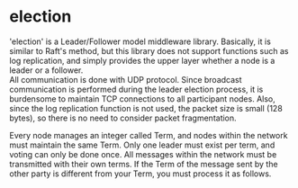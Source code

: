 # election
'election' is a Leader/Follower model middleware library. Basically, it is similar to Raft's method, but this library does not support functions such as log replication, and simply provides the upper layer whether a node is a leader or a follower. <br>
All communication is done with UDP protocol. Since broadcast communication is performed during the leader election process, it is burdensome to maintain TCP connections to all participant nodes. Also, since the log replication function is not used, the packet size is small (128 bytes), so there is no need to consider packet fragmentation. <br>

Every node manages an integer called Term, and nodes within the network must maintain the same Term. Only one leader must exist per term, and voting can only be done once. All messages within the network must be transmitted with their own terms. If the Term of the message sent by the other party is different from your Term, you must process it as follows.
